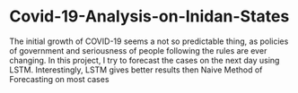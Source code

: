 # Covid-19-Analysis-on-Inidan-States
The initial growth of COVID-19 seems a not so predictable thing, as policies of government and seriousness of people following the rules are ever changing. In this project, I try to forecast the cases on the next day using LSTM. Interestingly, LSTM gives better results then Naive Method of Forecasting on most cases
